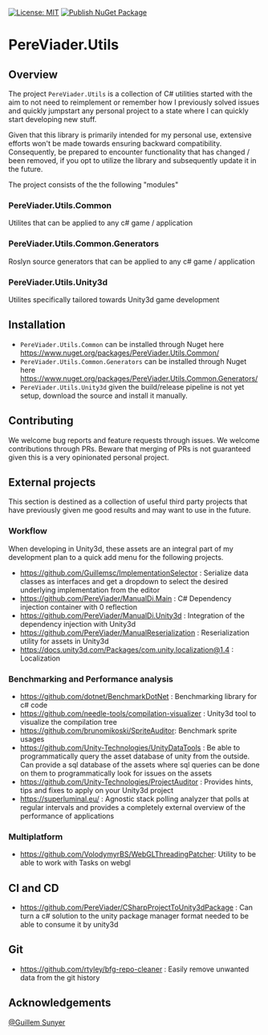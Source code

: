 [![License: MIT](https://img.shields.io/badge/License-MIT-yellow.svg)](https://opensource.org/licenses/MIT) [![Publish NuGet Package](https://github.com/PereViader/PereViader.Utils/actions/workflows/PublishNugetPackage.yml/badge.svg)](https://github.com/PereViader/PereViader.Utils/actions/workflows/PublishNugetPackage.yml)

# PereViader.Utils

## Overview
The project `PereViader.Utils` is a collection of C# utilities started with the aim to not need to reimplement or remember how I previously solved issues and quickly jumpstart any personal project to a state where I can quickly start developing new stuff.

Given that this library is primarily intended for my personal use, extensive efforts won't be made towards ensuring backward compatibility. Consequently, be prepared to encounter functionality that has changed / been removed, if you opt to utilize the library and subsequently update it in the future.

The project consists of the the following "modules"

### PereViader.Utils.Common
Utilites that can be applied to any c# game / application

### PereViader.Utils.Common.Generators
Roslyn source generators that can be applied to any c# game / application

### PereViader.Utils.Unity3d
Utilites specifically tailored towards Unity3d game development

## Installation
- `PereViader.Utils.Common` can be installed through Nuget here https://www.nuget.org/packages/PereViader.Utils.Common/
- `PereViader.Utils.Common.Generators` can be installed through Nuget here https://www.nuget.org/packages/PereViader.Utils.Common.Generators/
- `PereViader.Utils.Unity3d` given the build/release pipeline is not yet setup, download the source and install it manually.

## Contributing
We welcome bug reports and feature requests through issues.
We welcome contributions through PRs.
Beware that merging of PRs is not guaranteed given this is a very opinionated personal project. 

## External projects
This section is destined as a collection of useful third party projects that have previously given me good results and may want to use in the future. 

### Workflow
When developing in Unity3d, these assets are an integral part of my development plan to a quick add menu for the following projects.
- https://github.com/Guillemsc/ImplementationSelector : Serialize data classes as interfaces and get a dropdown to select the desired underlying implementation from the editor 
- https://github.com/PereViader/ManualDi.Main : C# Dependency injection container with 0 reflection
- https://github.com/PereViader/ManualDi.Unity3d : Integration of the dependency injection with Unity3d 
- https://github.com/PereViader/ManualReserialization : Reserialization utility for assets in Unity3d
- https://docs.unity3d.com/Packages/com.unity.localization@1.4 : Localization

### Benchmarking and Performance analysis
- https://github.com/dotnet/BenchmarkDotNet : Benchmarking library for c# code
- https://github.com/needle-tools/compilation-visualizer : Unity3d tool to visualize the compilation tree
- https://github.com/brunomikoski/SpriteAuditor: Benchmark sprite usages
- https://github.com/Unity-Technologies/UnityDataTools : Be able to programmatically query the asset database of unity from the outside. Can provide a sql database of the assets where sql queries can be done on them to programmatically look for issues on the assets
- https://github.com/Unity-Technologies/ProjectAuditor : Provides hints, tips and fixes to apply on your Unity3d project 
- https://superluminal.eu/ : Agnostic stack polling analyzer that polls at regular intervals and provides a completely external overview of the performance of applications

### Multiplatform
- https://github.com/VolodymyrBS/WebGLThreadingPatcher: Utility to be able to work with Tasks on webgl

## CI and CD
- https://github.com/PereViader/CSharpProjectToUnity3dPackage : Can turn a c# solution to the unity package manager format needed to be able to consume it by unity3d 

## Git
- https://github.com/rtyley/bfg-repo-cleaner : Easily remove unwanted data from the git history   

## Acknowledgements
[@Guillem Sunyer](https://github.com/Guillemsc)
